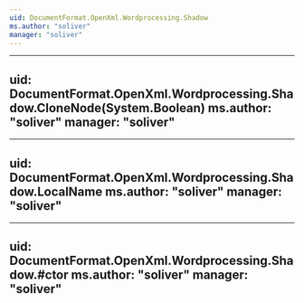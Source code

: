 ```yaml
---
uid: DocumentFormat.OpenXml.Wordprocessing.Shadow
ms.author: "soliver"
manager: "soliver"
---
```


---
uid: DocumentFormat.OpenXml.Wordprocessing.Shadow.CloneNode(System.Boolean)
ms.author: "soliver"
manager: "soliver"
---

---
uid: DocumentFormat.OpenXml.Wordprocessing.Shadow.LocalName
ms.author: "soliver"
manager: "soliver"
---

---
uid: DocumentFormat.OpenXml.Wordprocessing.Shadow.#ctor
ms.author: "soliver"
manager: "soliver"
---
